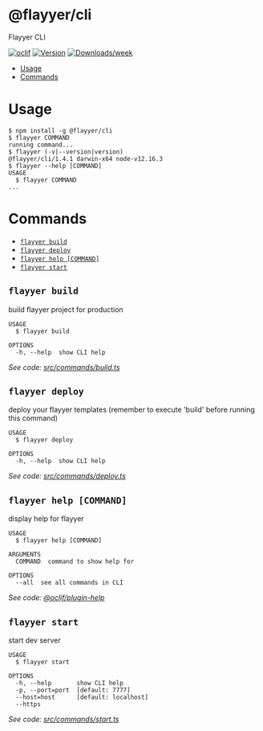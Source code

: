 @flayyer/cli
===========

Flayyer CLI

[![oclif](https://img.shields.io/badge/cli-oclif-brightgreen.svg)](https://oclif.io)
[![Version](https://img.shields.io/npm/v/@flayyer/cli.svg)](https://npmjs.org/package/@flayyer/cli)
[![Downloads/week](https://img.shields.io/npm/dw/@flayyer/cli.svg)](https://npmjs.org/package/@flayyer/cli)

<!-- toc -->
* [Usage](#usage)
* [Commands](#commands)
<!-- tocstop -->
# Usage
<!-- usage -->
```sh-session
$ npm install -g @flayyer/cli
$ flayyer COMMAND
running command...
$ flayyer (-v|--version|version)
@flayyer/cli/1.4.1 darwin-x64 node-v12.16.3
$ flayyer --help [COMMAND]
USAGE
  $ flayyer COMMAND
...
```
<!-- usagestop -->
# Commands
<!-- commands -->
* [`flayyer build`](#flayyer-build)
* [`flayyer deploy`](#flayyer-deploy)
* [`flayyer help [COMMAND]`](#flayyer-help-command)
* [`flayyer start`](#flayyer-start)

## `flayyer build`

build flayyer project for production

```
USAGE
  $ flayyer build

OPTIONS
  -h, --help  show CLI help
```

_See code: [src/commands/build.ts](https://github.com/flayyer/flayyer-cli/blob/v1.4.1/src/commands/build.ts)_

## `flayyer deploy`

deploy your flayyer templates (remember to execute 'build' before running this command)

```
USAGE
  $ flayyer deploy

OPTIONS
  -h, --help  show CLI help
```

_See code: [src/commands/deploy.ts](https://github.com/flayyer/flayyer-cli/blob/v1.4.1/src/commands/deploy.ts)_

## `flayyer help [COMMAND]`

display help for flayyer

```
USAGE
  $ flayyer help [COMMAND]

ARGUMENTS
  COMMAND  command to show help for

OPTIONS
  --all  see all commands in CLI
```

_See code: [@oclif/plugin-help](https://github.com/oclif/plugin-help/blob/v3.2.0/src/commands/help.ts)_

## `flayyer start`

start dev server

```
USAGE
  $ flayyer start

OPTIONS
  -h, --help       show CLI help
  -p, --port=port  [default: 7777]
  --host=host      [default: localhost]
  --https
```

_See code: [src/commands/start.ts](https://github.com/flayyer/flayyer-cli/blob/v1.4.1/src/commands/start.ts)_
<!-- commandsstop -->

